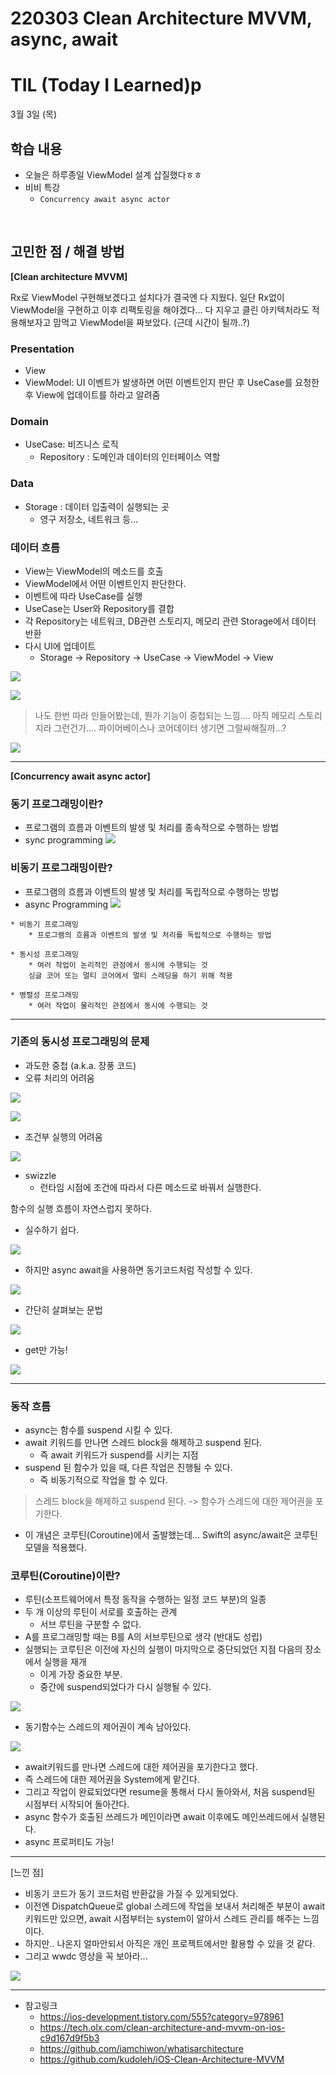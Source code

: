 # 220303 Clean Architecture MVVM, async, await

# TIL (Today I Learned)p
3월 3일 (목)

## 학습 내용

- 오늘은 하루종일 ViewModel 설계 삽질했다ㅎㅎ
- 비비 특강
    - `Concurrency await async actor`

&nbsp;

## 고민한 점 / 해결 방법

**[Clean architecture MVVM]**

Rx로 ViewModel 구현해보겠다고 설치다가 결국엔 다 지웠다.
일단 Rx없이 ViewModel을 구현하고 이후 리팩토링을 해야겠다...
다 지우고 클린 아키텍처라도 적용해보자고 맘먹고 ViewModel을 짜보았다.
(근데 시간이 될까..?)

### Presentation
* View 
* ViewModel: UI 이벤트가 발생하면 어떤 이벤트인지 판단 후 UseCase를 요청한 후 View에 업데이트를 하라고 알려줌

### Domain
* UseCase: 비즈니스 로직
    * Repository : 도메인과 데이터의 인터페이스 역할
### Data
* Storage : 데이터 입출력이 실행되는 곳
    * 영구 저장소, 네트워크 등...

### 데이터 흐름
* View는 ViewModel의 메소드를 호출
* ViewModel에서 어떤 이벤트인지 판단한다.
* 이벤트에 따라 UseCase를 실행
* UseCase는 User와 Repository를 결합
* 각 Repository는 네트워크, DB관련 스토리지, 메모리 관련 Storage에서 데이터 반환
* 다시 UI에 업데이트
    * Storage -> Repository -> UseCase -> ViewModel -> View

![](https://i.imgur.com/aDHA7m0.png)

![](https://i.imgur.com/9VG3JyK.png)

> 나도 한번 따라 만들어봤는데, 뭔가 기능이 중첩되는 느낌.... 아직 메모리 스토리지라 그런건가.... 파이어베이스나 코어데이터 생기면 그럴싸해질까...?

![](https://i.imgur.com/5S1tmWk.png)


---

**[Concurrency await async actor]**

### 동기 프로그래밍이란?
* 프로그램의 흐름과 이벤트의 발생 및 처리를 종속적으로 수행하는 방법
* sync programming
![](https://i.imgur.com/48YkDHs.png)

### 비동기 프로그래밍이란?
* 프로그램의 흐름과 이벤트의 발생 및 처리를 독립적으로 수행하는 방법
* async Programming
![](https://i.imgur.com/pIUIBPx.png)

```
* 비동기 프로그래밍
    * 프로그램의 흐름과 이벤트의 발생 및 처리를 독립적으로 수행하는 방법
    
* 동시성 프로그래밍
    * 여러 작업이 논리적인 관점에서 동시에 수행되는 것
    싱글 코어 또는 멀티 코어에서 멀티 스레딩을 하기 위해 적용
    
* 병렬성 프로그래밍
    * 여러 작업이 물리적인 관점에서 동시에 수행되는 것
```

---

### 기존의 동시성 프로그래밍의 문제
* 과도한 중첩 (a.k.a. 장풍 코드)
* 오류 처리의 어려움

![](https://i.imgur.com/plURgxQ.png)

![](https://i.imgur.com/eAvZzw0.png)

* 조건부 실행의 어려움

![](https://i.imgur.com/dk0bU16.png)

* swizzle
    * 런타임 시점에 조건에 따라서 다른 메소드로 바꿔서 실행한다.

함수의 실행 흐름이 자연스럽지 못하다.

* 실수하기 쉽다.

![](https://i.imgur.com/pWIZUTz.jpg)

* 하지만 async await을 사용하면 동기코드처럼 작성할 수 있다.

![](https://i.imgur.com/wv4cHt2.png)


* 간단히 살펴보는 문법

![](https://i.imgur.com/zTK5oQB.png)

* get만 가능!

![](https://i.imgur.com/PSYJDZ7.png)

---

### 동작 흐름

* async는 함수를 suspend 시킬 수 있다.
* await 키워드를 만나면 스레드 block을 해제하고 suspend 된다.
    * 즉 await 키워드가 suspend를 시키는 지점
* suspend 된 함수가 있을 때, 다른 작업은 진행될 수 있다.
    * 즉 비동기적으로 작업을 할 수 있다.

> 스레드 block을 해제하고 suspend 된다. -> 함수가 스레드에 대한 제어권을 포기한다.

* 이 개념은 코루틴(Coroutine)에서 출발했는데...
	Swift의 async/await은 코루틴 모델을 적용했다.

### 코루틴(Coroutine)이란?

* 루틴(소프트웨어에서 특정 동작을 수행하는 일정 코드 부분)의 일종
* 두 개 이상의 루틴이 서로를 호출하는 관계
    * 서브 루틴을 구분할 수 없다.
* A를 프로그래밍할 때는 B를 A의 서브루틴으로 생각 (반대도 성립)
* 실행되는 코루틴은 이전에 자신의 실행이 마지막으로 중단되었던 지점 다음의 장소에서 실행을 재개
    * 이게 가장 중요한 부분.
    * 중간에 suspend되었다가 다시 실행될 수 있다.

![](https://i.imgur.com/K61HYy5.png)

* 동기함수는 스레드의 제어권이 계속 남아있다.

![](https://i.imgur.com/QpHUXCp.png)

* await키워드를 만나면 스레드에 대한 제어권을 포기한다고 했다.
* 즉 스레드에 대한 제어권을 System에게 맡긴다.
* 그리고 작업이 완료되었다면 resume을 통해서 다시 돌아와서, 처음 suspend된 시점부터 시작되어 돌아간다.
* async 함수가 호출된 쓰레드가 메인이라면 await 이후에도 메인쓰레드에서 실행된다.
* async 프로퍼티도 가능!

---

[느낀 점]

* 비동기 코드가 동기 코드처럼 반환값을 가질 수 있게되었다.
* 이전엔 DispatchQueue로 global 스레드에 작업을 보내서 처리해준 부분이 await 키워드만 있으면, await 시점부터는 system이 알아서 스레드 관리를 해주는 느낌이다.
* 하지만.. 나온지 얼마안되서 아직은 개인 프로젝트에서만 활용할 수 있을 것 같다.
* 그리고 wwdc 영상을 꼭 보아라...

![](https://i.imgur.com/Lvu06kh.png)


---

- 참고링크
    - https://ios-development.tistory.com/555?category=978961
    - https://tech.olx.com/clean-architecture-and-mvvm-on-ios-c9d167d9f5b3
    - https://github.com/iamchiwon/whatisarchitecture
    - https://github.com/kudoleh/iOS-Clean-Architecture-MVVM
